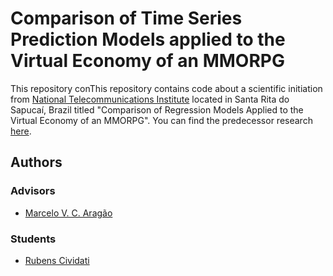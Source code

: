 # Comparison of Time Series Prediction Models applied to the Virtual Economy of an MMORPG

This repository conThis repository contains code about a scientific initiation from [National Telecommunications Institute](https://inatel.br/home/) located in Santa Rita do Sapucaí, Brazil titled "Comparison of Regression Models Applied to the Virtual Economy of an MMORPG". You can find the predecessor research [here](https://github.com/Cividati-inatel-ic/correlation).

## Authors
### Advisors
- [Marcelo V. C. Aragão](https://github.com/marcelovca90)

### Students
- [Rubens Cividati](https://github.com/cividati)
